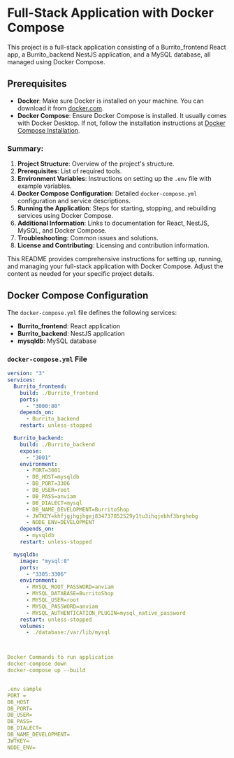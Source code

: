 # Full-Stack Application with Docker Compose

This project is a full-stack application consisting of a Burrito_frontend React app, a Burrito_backend NestJS application, and a MySQL database, all managed using Docker Compose.

## Prerequisites

- **Docker**: Make sure Docker is installed on your machine. You can download it from [docker.com](https://www.docker.com/products/docker-desktop).
- **Docker Compose**: Ensure Docker Compose is installed. It usually comes with Docker Desktop. If not, follow the installation instructions at [Docker Compose Installation](https://docs.docker.com/compose/install/).

### Summary:

1. **Project Structure**: Overview of the project's structure.
2. **Prerequisites**: List of required tools.
3. **Environment Variables**: Instructions on setting up the `.env` file with example variables.
4. **Docker Compose Configuration**: Detailed `docker-compose.yml` configuration and service descriptions.
5. **Running the Application**: Steps for starting, stopping, and rebuilding services using Docker Compose.
6. **Additional Information**: Links to documentation for React, NestJS, MySQL, and Docker Compose.
7. **Troubleshooting**: Common issues and solutions.
8. **License and Contributing**: Licensing and contribution information.

This README provides comprehensive instructions for setting up, running, and managing your full-stack application with Docker Compose. Adjust the content as needed for your specific project details.
## Docker Compose Configuration

The `docker-compose.yml` file defines the following services:

- **Burrito_frontend**: React application
- **Burrito_backend**: NestJS application
- **mysqldb**: MySQL database

### `docker-compose.yml` File

```yaml
version: "3"
services:
  Burrito_frontend:
    build: ./Burrito_frontend
    ports:
      - "3000:80"
    depends_on:
      - Burrito_backend
    restart: unless-stopped

  Burrito_backend:
    build: ./Burrito_backend
    expose:
      - "3001"
    environment:
      - PORT=3001
      - DB_HOST=mysqldb
      - DB_PORT=3306
      - DB_USER=root
      - DB_PASS=anviam
      - DB_DIALECT=mysql
      - DB_NAME_DEVELOPMENT=BurritoShop
      - JWTKEY=khfjgjhgjhgej834737852529y1tu3ihqjebhf3brghebg
      - NODE_ENV=DEVELOPMENT
    depends_on:
      - mysqldb
    restart: unless-stopped

  mysqldb:
    image: "mysql:8"
    ports:
      - "3305:3306"
    environment:
      - MYSQL_ROOT_PASSWORD=anviam
      - MYSQL_DATABASE=BurritoShop
      - MYSQL_USER=root
      - MYSQL_PASSWORD=anviam
      - MYSQL_AUTHENTICATION_PLUGIN=mysql_native_password
    restart: unless-stopped
    volumes:
      - ./database:/var/lib/mysql



Docker Commands to run application
docker-compose down
docker-compose up --build


.env sample
PORT = 
DB_HOST
DB_PORT=
DB_USER=
DB_PASS=
DB_DIALECT=
DB_NAME_DEVELOPMENT=
JWTKEY=
NODE_ENV=